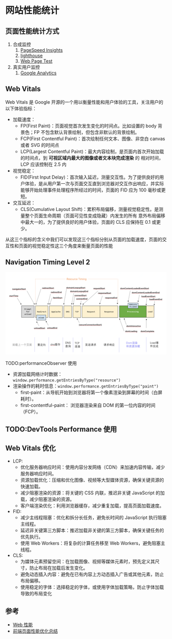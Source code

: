 # 网站性能统计

## 页面性能统计方式

1. 合成监控
   1. [PageSpeed Insights](https://developers.google.com/speed/pagespeed/insights/?hl=zh-cn)
   2. [lighthouse](https://developers.google.com/web/tools/lighthouse)
   3. [Web Page Test](https://webpagetest.org/easy)
2. 真实用户监控
   1. [Google Analytics](https://analytics.google.com/analytics/web/#/)

## Web Vitals

Web Vitals 是 Google 开源的一个用以衡量性能和用户体验的工具，关注用户的以下体验指标：

- 加载速度：
  - FP(First Paint)：页面视觉首次发生变化的时间点。比如设置的 body 背景色；FP 不包含默认背景绘制，但包含非默认的背景绘制。
  - FCP(First Contentful Paint)：首次绘制任何文本、图像、非空白 canvas 或者 SVG 的时间点
  - LCP(Largest Contentful Paint)：最大内容绘制，是页面内首次开始加载的时间点，到 **可视区域内最大的图像或者文本块完成渲染** 的 相对时间，LCP 应该控制在 2.5 内
- 视觉稳定：
  - FID(First Input Delay)：首次输入延迟，测量交互性。为了提供良好的用户体验，是从用户第一次与页面交互直到浏览器对交互作出响应，并实际能够开始处理事件处理程序所经过的时间，页面的 FID 应为 100 毫秒或更短。
- 交互延迟：
  - CLS(Cumulative Layout Shift)：累积布局偏移，测量视觉稳定性。是测量整个页面生命周期（页面可见性变成隐藏）内发生的所有 意外布局偏移 中最大一的，为了提供良好的用户体验，页面的 CLS 应保持在 0.1 或更少。

从这三个指标的含义中我们可以发现这三个指标分别从页面的加载速度，页面的交互性和页面的视觉稳定性这三个角度来衡量页面的性能

## Navigation Timing Level 2

![页面加载解析时间轴å](/assets/images/browser/page-load-timeline.png)

TODO:performanceObserver 使用

- 资源加载网络计时数据：`window.performance.getEntriesByType("resource")`
- 渲染操作的耗时信息：`window.performance.getEntriesByType("paint")`
  - first-paint：从导航开始到浏览器将第一个像素渲染到屏幕的时间（白屏耗时）。
  - first-contentful-paint： 浏览器渲染来自 DOM 的第一位内容的时间（FCP）。

## TODO:DevTools Performance 使用

## Web Vitals 优化

- LCP:
  - 优化服务器响应时间：使用内容分发网络（CDN）来加速内容传输，减少服务器响应时间。
  - 资源加载优化：压缩和优化图像、视频等大型媒体资源，确保关键资源的快速加载。
  - 减少阻塞渲染的资源：将关键的 CSS 内联，推迟非关键 JavaScript 的加载，减少阻塞渲染的资源。
  - 客户端渲染优化：利用浏览器缓存，减少重复加载，提高页面加载速度。
- FID:
  - 减少主线程阻塞：优化和拆分长任务，避免长时间的 JavaScript 执行阻塞主线程。
  - 延迟非关键第三方脚本：推迟加载非关键的第三方脚本，确保关键任务的优先执行。
  - 使用 Web Workers：将复杂的计算任务移至 Web Workers，避免阻塞主线程。
- CLS:
  - 为媒体元素预留空间：在加载图像、视频等媒体元素时，预先定义其尺寸，防止布局在加载后发生变化。
  - 避免动态插入内容：避免在已有内容上方动态插入广告或其他元素，防止布局偏移。
  - 使用稳定的字体：选择稳定的字体，或使用字体加载策略，防止字体加载导致的布局变化

## 参考

- [Web 性能](https://developer.mozilla.org/zh-CN/docs/Web/Performance)
- [前端页面性能优化总结](https://juejin.cn/post/7027777177659637768)
